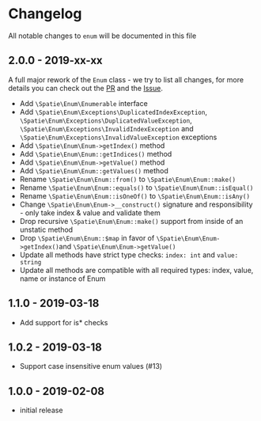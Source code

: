 # Changelog

All notable changes to `enum` will be documented in this file

## 2.0.0 - 2019-xx-xx

A full major rework of the `Enum` class - we try to list all changes, for more details you can check out the [PR](https://github.com/spatie/enum/pull/18) and the [Issue](https://github.com/spatie/enum/issues/10).

- Add `\Spatie\Enum\Enumerable` interface
- Add `\Spatie\Enum\Exceptions\DuplicatedIndexException`, `\Spatie\Enum\Exceptions\DuplicatedValueException`, `\Spatie\Enum\Exceptions\InvalidIndexException` and `\Spatie\Enum\Exceptions\InvalidValueException` exceptions
- Add `\Spatie\Enum\Enum->getIndex()` method
- Add `\Spatie\Enum\Enum::getIndices()` method
- Add `\Spatie\Enum\Enum->getValue()` method
- Add `\Spatie\Enum\Enum::getValues()` method
- Rename `\Spatie\Enum\Enum::from()` to `\Spatie\Enum\Enum::make()`
- Rename `\Spatie\Enum\Enum::equals()` to `\Spatie\Enum\Enum::isEqual()`
- Rename `\Spatie\Enum\Enum::isOneOf()` to `\Spatie\Enum\Enum::isAny()`
- Change `\Spatie\Enum\Enum->__construct()` signature and responsibility - only take index & value and validate them
- Drop recursive `\Spatie\Enum\Enum::make()` support from inside of an unstatic method
- Drop `\Spatie\Enum\Enum::$map` in favor of `\Spatie\Enum\Enum->getIndex()`and `\Spatie\Enum\Enum->getValue()`
- Update all methods have strict type checks: `index: int` and `value: string`
- Update all methods are compatible with all required types: index, value, name or instance of Enum

## 1.1.0 - 2019-03-18

- Add support for is* checks

## 1.0.2 - 2019-03-18

- Support case insensitive enum values (#13)

## 1.0.0 - 2019-02-08

- initial release
